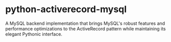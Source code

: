 # python-activerecord-mysql
A MySQL backend implementation that brings MySQL's robust features and performance optimizations to the ActiveRecord pattern while maintaining its elegant Pythonic interface.
